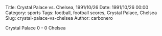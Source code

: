 Title: Crystal Palace vs. Chelsea, 1991/10/26
Date: 1991/10/26 00:00
Category: sports
Tags: football, football scores, Crystal Palace, Chelsea
Slug: crystal-palace-vs-chelsea
Author: carbonero


Crystal Palace 0 - 0 Chelsea
